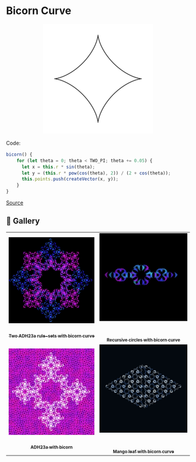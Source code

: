 # Bicorn Curve

<p align="center"><img src="../assets/shape_images/astroid.jpg" alt="bicorn" width="300px"></p>

Code:

```JavaScript
bicorn() {
    for (let theta = 0; theta < TWO_PI; theta += 0.05) {
      let x = this.r * sin(theta);
      let y = (this.r * pow(cos(theta), 2)) / (2 + cos(theta));
      this.points.push(createVector(x, y));
    }
}
```

[Source](https://mathcurve.com/courbes2d.gb/bicorne/bicorne.shtml)

## 🌄 Gallery

<!-- IMAGE-LIST:START - Do not remove or modify this section -->
<!-- prettier-ignore-start -->
<!-- markdownlint-disable -->
<table>
  <tbody>
   <tr>
     <td align="center"><a href=""> <img class="img" src="../assets/adh231a-bicornx2.jpg" alt="Two ADH23a rule-sets with bicorn curve" style="vertical-align:top;" width="500" /><br /><sub><b><br/>Two ADH23a rule-sets with bicorn curve</b></sub></a></td>
     <td align="center"><a href=""> <img class="img" src="../assets/recursive-circles-bicorn.jpg" alt="Recursive circles with bicorn curve" style=" display: block;
    margin-left: auto;
    margin-right: auto;" width="500" /><br /><sub><b><br/>Recursive circles with bicorn curve</b></sub></a></td>
    </tr>
    <tr>
     <td align="center"><a href=""> <img class="img" src="../assets/hillbert-ADH23a.jpg" alt="" style="vertical-align:top;" width="500" /><br /><sub><b><br/>ADH23a with bicorn</b></sub></a></td>
     <td align="center"><a href=""> <img class="img" src="../assets/mango-bicorn.jpg" alt="Mango leaf with bicorn curve" style=" display: block;
    margin-left: auto;
    margin-right: auto;" width="500" /><br /><sub><b><br/>Mango leaf with bicorn curve</b></sub></a></td>
    </tr>
    
  
    
 </tbody>
</table>

<!-- markdownlint-restore -->
<!-- prettier-ignore-end -->

<!-- IMAGE-LIST:END -->
